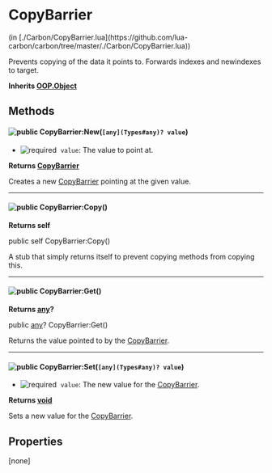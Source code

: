 <link href="../../style.css" rel="stylesheet" type="text/css"/>
<h1 class="class-title">CopyBarrier</h1>
<span class="file-link">(in [./Carbon/CopyBarrier.lua](https://github.com/lua-carbon/carbon/tree/master/./Carbon/CopyBarrier.lua))</span><br/>

Prevents copying of the data it points to.
Forwards indexes and newindexes to target.

**Inherits [OOP.Object](Classes/OOP.Object)**

## Methods
<h4 class="method-name"><img alt="public" src="https://img.shields.io/badge/ -public-11b237.svg?style=flat-square" />  CopyBarrier:New(<code>[any](Types#any)? value</code>)</h4>

- <img alt="required" src="https://img.shields.io/badge/%20-required-ff9600.svg?style=flat-square" />&nbsp;&nbsp;`value`: The value to point at.

**Returns  [CopyBarrier](Classes/CopyBarrier)**

Creates a new [CopyBarrier](Classes/CopyBarrier) pointing at the given value.

<hr/>
<h4 class="method-name"><img alt="public" src="https://img.shields.io/badge/ -public-11b237.svg?style=flat-square" />  CopyBarrier:Copy()</h4>



**Returns  self**

public self CopyBarrier:Copy()

A stub that simply returns itself to prevent copying methods from copying this.

<hr/>
<h4 class="method-name"><img alt="public" src="https://img.shields.io/badge/ -public-11b237.svg?style=flat-square" />  CopyBarrier:Get()</h4>



**Returns  [any](Types#any)?**

public [any](Types#any)? CopyBarrier:Get()

Returns the value pointed to by the [CopyBarrier](Classes/CopyBarrier).

<hr/>
<h4 class="method-name"><img alt="public" src="https://img.shields.io/badge/ -public-11b237.svg?style=flat-square" />  CopyBarrier:Set(<code>[any](Types#any)? value</code>)</h4>

- <img alt="required" src="https://img.shields.io/badge/%20-required-ff9600.svg?style=flat-square" />&nbsp;&nbsp;`value`: The new value for the [CopyBarrier](Classes/CopyBarrier).

**Returns  [void](Types#void)**

Sets a new value for the [CopyBarrier](Classes/CopyBarrier).


## Properties
[none]
